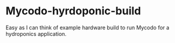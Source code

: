 # Mycodo-hyrdoponic-build
Easy as I can think of example hardware build to run Mycodo for a hydroponics application.
